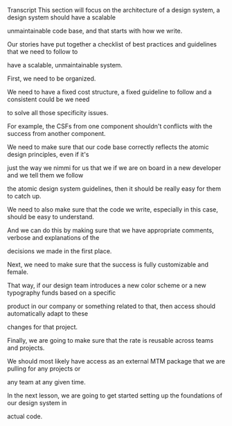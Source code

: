 Transcript
This section will focus on the architecture of a design system, a design system should have a scalable

unmaintainable code base, and that starts with how we write.

Our stories have put together a checklist of best practices and guidelines that we need to follow to

have a scalable, unmaintainable system.

First, we need to be organized.

We need to have a fixed cost structure, a fixed guideline to follow and a consistent could be we need

to solve all those specificity issues.

For example, the CSFs from one component shouldn't conflicts with the success from another component.

We need to make sure that our code base correctly reflects the atomic design principles, even if it's

just the way we nimmi for us that we if we are on board in a new developer and we tell them we follow

the atomic design system guidelines, then it should be really easy for them to catch up.

We need to also make sure that the code we write, especially in this case, should be easy to understand.

And we can do this by making sure that we have appropriate comments, verbose and explanations of the

decisions we made in the first place.

Next, we need to make sure that the success is fully customizable and female.

That way, if our design team introduces a new color scheme or a new typography funds based on a specific

product in our company or something related to that, then access should automatically adapt to these

changes for that project.

Finally, we are going to make sure that the rate is reusable across teams and projects.

We should most likely have access as an external MTM package that we are pulling for any projects or

any team at any given time.

In the next lesson, we are going to get started setting up the foundations of our design system in

actual code.
